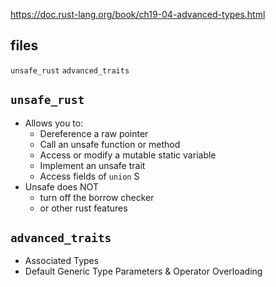 https://doc.rust-lang.org/book/ch19-04-advanced-types.html

## files
`unsafe_rust`
`advanced_traits`

## `unsafe_rust`
- Allows you to:
  - Dereference a raw pointer
  - Call an unsafe function or method
  - Access or modify a mutable static variable
  - Implement an unsafe trait
  - Access fields of `union` S
- Unsafe does NOT
  - turn off the borrow checker
  - or other rust features

## `advanced_traits`
- Associated Types
- Default Generic Type Parameters & Operator Overloading